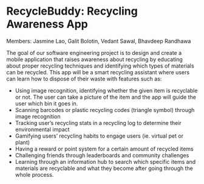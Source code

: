 # RecycleBuddy: Recycling Awareness App
Members: Jasmine Lao, Galit Bolotin, Vedant Sawal, Bhavdeep Randhawa

The goal of our software engineering project is to design and create a mobile application that raises awareness about recycling by educating about proper recycling techniques and identifying which types of materials can be recycled. This app will be a smart recycling assistant where users can learn how to dispose of their waste with features such as:

- Using image recognition, identifying whether the given item is recyclable or not. The user can take a picture of the item and the app will guide the user which bin it goes in.
- Scanning barcodes or plastic recycling codes (triangle symbol) through image recognition
- Tracking user’s recycling stats in a recycling log to determine their environmental impact 
- Gamifying users’ recycling habits to engage users (ie. virtual pet or plant)
- Having a reward or point system for a certain amount of recycled items
- Challenging friends through leaderboards and community challenges 
- Learning through an information hub to search which specific items and materials are recyclable and what they become after going through the whole process.
